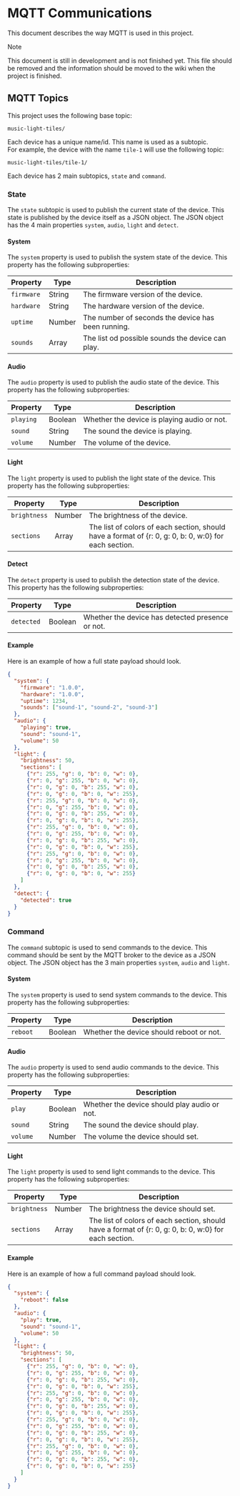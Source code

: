 # MQTT Communications

This document describes the way MQTT is used in this project.

> [!NOTE]  
> This document is still in development and is not finished yet.
> This file should be removed and the information should be moved to the wiki when the project is finished.

## MQTT Topics

This project uses the following base topic:

```text
music-light-tiles/
```

Each device has a unique name/id. This name is used as a subtopic.  
For example, the device with the name `tile-1` will use the following topic:

```text
music-light-tiles/tile-1/
```

Each device has 2 main subtopics, `state` and `command`. 

### State

The `state` subtopic is used to publish the current state of the device.
This state is published by the device itself as a JSON object.
The JSON object has the 4 main properties `system`, `audio`, `light` and `detect`.

#### System

The `system` property is used to publish the system state of the device.
This property has the following subproperties:

| Property | Type | Description |
| -------- | ---- | ----------- |
| `firmware` | String | The firmware version of the device. |
| `hardware` | String | The hardware version of the device. |
| `uptime` | Number | The number of seconds the device has been running. |
| `sounds` | Array | The list od possible sounds the device can play. |

#### Audio

The `audio` property is used to publish the audio state of the device.
This property has the following subproperties:

| Property | Type | Description |
| -------- | ---- | ----------- |
| `playing` | Boolean | Whether the device is playing audio or not. |
| `sound` | String | The sound the device is playing. |
| `volume` | Number | The volume of the device. |

#### Light

The `light` property is used to publish the light state of the device.
This property has the following subproperties:

| Property | Type | Description |
| -------- | ---- | ----------- |
| `brightness` | Number | The brightness of the device. |
| `sections` | Array | The list of colors of each section, should have a format of {r: 0, g: 0, b: 0, w:0} for each section. |

#### Detect

The `detect` property is used to publish the detection state of the device.
This property has the following subproperties:

| Property | Type | Description |
| -------- | ---- | ----------- |
| `detected` | Boolean | Whether the device has detected presence or not. |

#### Example

Here is an example of how a full state payload should look.

```json
{
  "system": {
    "firmware": "1.0.0",
    "hardware": "1.0.0",
    "uptime": 1234,
    "sounds": ["sound-1", "sound-2", "sound-3"]
  },
  "audio": {
    "playing": true,
    "sound": "sound-1",
    "volume": 50
  },
  "light": {
    "brightness": 50,
    "sections": [
      {"r": 255, "g": 0, "b": 0, "w": 0},
      {"r": 0, "g": 255, "b": 0, "w": 0},
      {"r": 0, "g": 0, "b": 255, "w": 0},
      {"r": 0, "g": 0, "b": 0, "w": 255},
      {"r": 255, "g": 0, "b": 0, "w": 0},
      {"r": 0, "g": 255, "b": 0, "w": 0},
      {"r": 0, "g": 0, "b": 255, "w": 0},
      {"r": 0, "g": 0, "b": 0, "w": 255},
      {"r": 255, "g": 0, "b": 0, "w": 0},
      {"r": 0, "g": 255, "b": 0, "w": 0},
      {"r": 0, "g": 0, "b": 255, "w": 0},
      {"r": 0, "g": 0, "b": 0, "w": 255},
      {"r": 255, "g": 0, "b": 0, "w": 0},
      {"r": 0, "g": 255, "b": 0, "w": 0},
      {"r": 0, "g": 0, "b": 255, "w": 0},
      {"r": 0, "g": 0, "b": 0, "w": 255}
    ]
  },
  "detect": {
    "detected": true
  }
}
```	

### Command

The `command` subtopic is used to send commands to the device.
This command should be sent by the MQTT broker to the device as a JSON object.
The JSON object has the 3 main properties `system`, `audio` and `light`.

#### System

The `system` property is used to send system commands to the device.
This property has the following subproperties:

| Property | Type | Description |
| -------- | ---- | ----------- |
| `reboot` | Boolean | Whether the device should reboot or not. |

#### Audio

The `audio` property is used to send audio commands to the device.
This property has the following subproperties:

| Property | Type | Description |
| -------- | ---- | ----------- |
| `play` | Boolean | Whether the device should play audio or not. |
| `sound` | String | The sound the device should play. |
| `volume` | Number | The volume the device should set. |

#### Light

The `light` property is used to send light commands to the device.
This property has the following subproperties:

| Property | Type | Description |
| -------- | ---- | ----------- |
| `brightness` | Number | The brightness the device should set. |
| `sections` | Array | The list of colors of each section, should have a format of {r: 0, g: 0, b: 0, w:0} for each section. |

#### Example

Here is an example of how a full command payload should look.

```json
{
  "system": {
    "reboot": false
  },
  "audio": {
    "play": true,
    "sound": "sound-1",
    "volume": 50
  },
  "light": {
    "brightness": 50,
    "sections": [
      {"r": 255, "g": 0, "b": 0, "w": 0},
      {"r": 0, "g": 255, "b": 0, "w": 0},
      {"r": 0, "g": 0, "b": 255, "w": 0},
      {"r": 0, "g": 0, "b": 0, "w": 255},
      {"r": 255, "g": 0, "b": 0, "w": 0},
      {"r": 0, "g": 255, "b": 0, "w": 0},
      {"r": 0, "g": 0, "b": 255, "w": 0},
      {"r": 0, "g": 0, "b": 0, "w": 255},
      {"r": 255, "g": 0, "b": 0, "w": 0},
      {"r": 0, "g": 255, "b": 0, "w": 0},
      {"r": 0, "g": 0, "b": 255, "w": 0},
      {"r": 0, "g": 0, "b": 0, "w": 255},
      {"r": 255, "g": 0, "b": 0, "w": 0},
      {"r": 0, "g": 255, "b": 0, "w": 0},
      {"r": 0, "g": 0, "b": 255, "w": 0},
      {"r": 0, "g": 0, "b": 0, "w": 255}
    ]
  }
}
```
